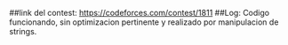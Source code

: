 ##link del contest:
	https://codeforces.com/contest/1811
##Log:
Codigo funcionando, sin optimizacion pertinente y realizado por manipulacion de strings.
